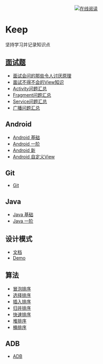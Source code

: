 <p align="center">
  <a href="XXX"><img src="https://img.shields.io/badge/坚持-keep-orange.svg" alt="在线阅读"></a>
</p>

# Keep

坚持学习并记录知识点

## [面试题](https://github.com/yangsanning/Keep/tree/master/面试题)
- [面试会问的那些令人讨厌原理](https://github.com/yangsanning/Keep/tree/master/面试题/AAA面试会问的那些令人讨厌原理)
- [面试不得不会的View知识](https://github.com/yangsanning/Keep/tree/master/面试题/AAA面试不得不会的View知识)
- [Activity问题汇总](https://github.com/yangsanning/Keep/tree/master/面试题/Activity问题汇总)
- [Fragment问题汇总](https://github.com/yangsanning/Keep/tree/master/面试题/Fragment问题汇总)
- [Service问题汇总](https://github.com/yangsanning/Keep/tree/master/面试题/Service问题汇总)
- [广播问题汇总](https://github.com/yangsanning/Keep/tree/master/面试题/广播问题汇总)

## Android
- [Android 基础](https://github.com/yangsanning/Keep/tree/master/Android%20%E5%9F%BA%E7%A1%80)
- [Android 一阶](https://github.com/yangsanning/Keep/tree/master/Android%20%E4%B8%80%E9%98%B6)
- [Android 新](https://github.com/yangsanning/Keep/tree/master/Android%20%E6%96%B0)
- [Android 自定义View](https://github.com/yangsanning/Keep/tree/master/Android%20%E8%87%AA%E5%AE%9A%E4%B9%89View)

## Git
- [Git](https://github.com/yangsanning/Keep/tree/master/Git)

## Java
- [Java 基础](https://github.com/yangsanning/Keep/tree/master/Java%20%E5%9F%BA%E7%A1%80)
- [Java 一阶](https://github.com/yangsanning/Keep/tree/master/Java%20%E4%B8%80%E9%98%B6)

## 设计模式
- [文档](https://github.com/yangsanning/Keep/tree/master/%E8%AE%BE%E8%AE%A1%E6%A8%A1%E5%BC%8F)
- [Demo](https://github.com/yangsanning/DesignPatternsDemo)

## 算法
- [冒泡排序](https://www.jianshu.com/p/648d87dc4cfc)
- [选择排序](https://www.jianshu.com/p/5223afa8796c)
- [插入排序](https://www.jianshu.com/p/d2cf77f78b3e)
- [归并排序](https://www.jianshu.com/p/33cffa1ce613)
- [快速排序](https://www.jianshu.com/p/a68f72278f8f)
- [堆排序](https://www.jianshu.com/p/3e1d4ed98565)
- [桶排序](https://www.jianshu.com/p/63db6903c32a)

## ADB
- [ADB](https://github.com/yangsanning/Keep/tree/master/ADB)
